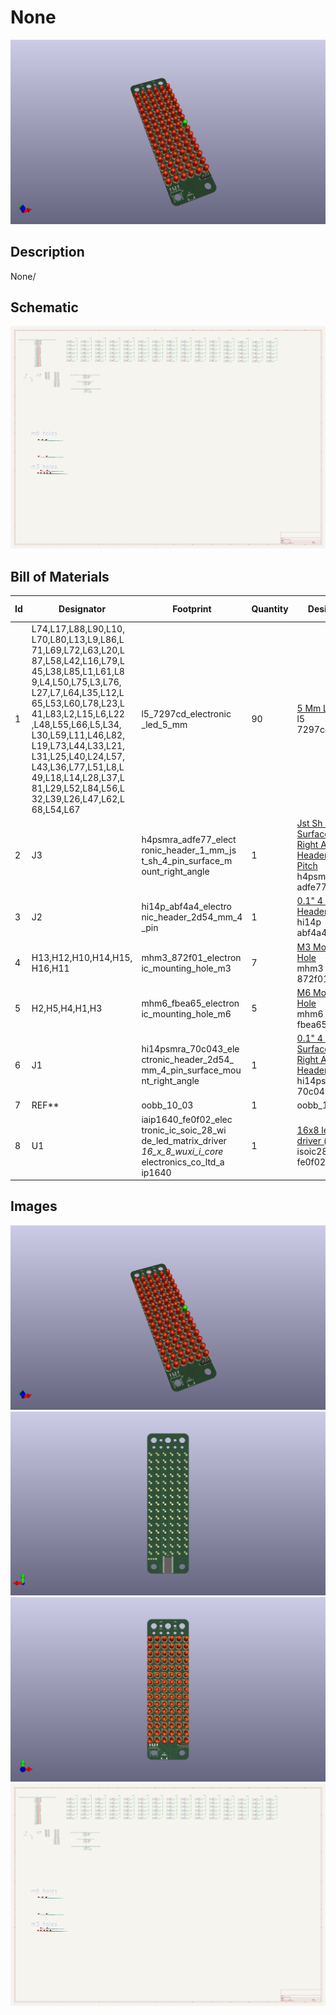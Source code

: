 # None
![None](version_current/working/working_3d.png)
## Description
None/
## Schematic
![None](version_current/working/working_schematic.png)
## Bill of Materials
| Id | Designator | Footprint | Quantity | Designation | Supplier and ref |  |
| --- | --- | --- | --- | --- | --- | --- |
| 1 | L74,L17,L88,L90,L10,<br>L70,L80,L13,L9,L86,L<br>71,L69,L72,L63,L20,L<br>87,L58,L42,L16,L79,L<br>45,L38,L85,L1,L61,L8<br>9,L4,L50,L75,L3,L76,<br>L27,L7,L64,L35,L12,L<br>65,L53,L60,L78,L23,L<br>41,L83,L2,L15,L6,L22<br>,L48,L55,L66,L5,L34,<br>L30,L59,L11,L46,L82,<br>L19,L73,L44,L33,L21,<br>L31,L25,L40,L24,L57,<br>L43,L36,L77,L51,L8,L<br>49,L18,L14,L28,L37,L<br>81,L29,L52,L84,L56,L<br>32,L39,L26,L47,L62,L<br>68,L54,L67 | l5_7297cd_electronic<br>_led_5_mm | 90 | [5 Mm Led](https://github.com/oomlout/oomlout_oomp_v3/tree/main/parts/electronic_led_5_mm)<br>l5<br>7297cd |  |  |
| 2 | J3 | h4psmra_adfe77_elect<br>ronic_header_1_mm_js<br>t_sh_4_pin_surface_m<br>ount_right_angle | 1 | [Jst Sh 4 Pin Surface Mount Right Angle Header 1 Mm Pitch](https://github.com/oomlout/oomlout_oomp_v3/tree/main/parts/electronic_header_1_mm_jst_sh_4_pin_surface_mount_right_angle)<br>h4psmra<br>adfe77 |  |  |
| 3 | J2 | hi14p_abf4a4_electro<br>nic_header_2d54_mm_4<br>_pin | 1 | [0.1" 4 Pin Header](https://github.com/oomlout/oomlout_oomp_v3/tree/main/parts/electronic_header_2d54_mm_4_pin)<br>hi14p<br>abf4a4 |  |  |
| 4 | H13,H12,H10,H14,H15,<br>H16,H11 | mhm3_872f01_electron<br>ic_mounting_hole_m3 | 7 | [M3 Mounting Hole](https://github.com/oomlout/oomlout_oomp_v3/tree/main/parts/electronic_mounting_hole_m3)<br>mhm3<br>872f01 |  |  |
| 5 | H2,H5,H4,H1,H3 | mhm6_fbea65_electron<br>ic_mounting_hole_m6 | 5 | [M6 Mounting Hole](https://github.com/oomlout/oomlout_oomp_v3/tree/main/parts/electronic_mounting_hole_m6)<br>mhm6<br>fbea65 |  |  |
| 6 | J1 | hi14psmra_70c043_ele<br>ctronic_header_2d54_<br>mm_4_pin_surface_mou<br>nt_right_angle | 1 | [0.1" 4 Pin Surface Mount Right Angle Header](https://github.com/oomlout/oomlout_oomp_v3/tree/main/parts/electronic_header_2d54_mm_4_pin_surface_mount_right_angle)<br>hi14psmra<br>70c043 |  |  |
| 7 | REF** | oobb_10_03 | 1 | oobb_10_03 |  |  |
| 8 | U1 | iaip1640_fe0f02_elec<br>tronic_ic_soic_28_wi<br>de_led_matrix_driver<br>_16_x_8_wuxi_i_core_<br>electronics_co_ltd_a<br>ip1640 | 1 | [16x8 led matrix driver (aip1640)](https://github.com/oomlout/oomlout_oomp_v3/tree/main/parts/electronic_ic_soic_28_wide_led_matrix_driver_16_x_8_wuxi_i_core_electronics_co_ltd_aip1640)<br>isoic28waip1640<br>fe0f02 |  |  |

## Images
![version_current/working/working_3d.png](version_current/working/working_3d.png)
![version_current/working/working_3d_back.png](version_current/working/working_3d_back.png)
![version_current/working/working_3d_front.png](version_current/working/working_3d_front.png)
![version_current/working/working_schematic.png](version_current/working/working_schematic.png)
